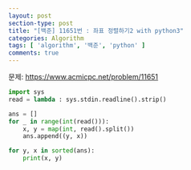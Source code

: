 ```yaml
---
layout: post
section-type: post
title: "[백준] 11651번 : 좌표 정렬하기2 with python3"
categories: Algorithm
tags: [ 'algorithm', '백준', 'python' ]
comments: true
---
```


문제:
https://www.acmicpc.net/problem/11651


``` python
import sys
read = lambda : sys.stdin.readline().strip()

ans = []
for _ in range(int(read())):
    x, y = map(int, read().split())
    ans.append((y, x))

for y, x in sorted(ans):
    print(x, y)
```
